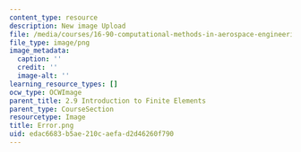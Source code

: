 ```yaml
---
content_type: resource
description: New image Upload
file: /media/courses/16-90-computational-methods-in-aerospace-engineering-spring-2014/edac6683b5ae210caefad2d46260f790_Error.png
file_type: image/png
image_metadata:
  caption: ''
  credit: ''
  image-alt: ''
learning_resource_types: []
ocw_type: OCWImage
parent_title: 2.9 Introduction to Finite Elements
parent_type: CourseSection
resourcetype: Image
title: Error.png
uid: edac6683-b5ae-210c-aefa-d2d46260f790
---
```

